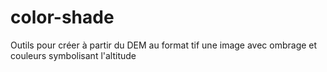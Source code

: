 color-shade
===========

Outils pour créer à partir du DEM au format tif une image avec ombrage et couleurs symbolisant l'altitude
